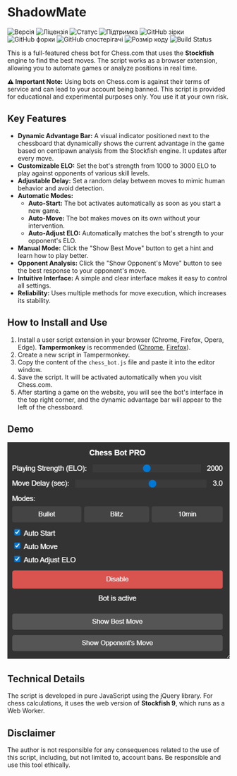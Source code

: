 # ShadowMate

![Версія](https://img.shields.io/badge/version-14.0-blue)
![Ліцензія](https://img.shields.io/badge/license-MIT-green)
![Статус](https://img.shields.io/badge/status-active-brightgreen)
![Підтримка](https://img.shields.io/badge/maintained%3F-yes-brightgreen.svg)
![GitHub зірки](https://img.shields.io/github/stars/Data1lz/ShadowMate?style=social)
![GitHub форки](https://img.shields.io/github/forks/Data1lz/ShadowMate?style=social)
![GitHub спостерігачі](https://img.shields.io/github/watchers/Data1lz/ShadowMate?style=social)
![Розмір коду](https://img.shields.io/github/languages/code-size/Data1lz/ShadowMate.svg)
![Build Status](https://github.com/Data1lz/ShadowMate/actions/workflows/lint.yml/badge.svg)

This is a full-featured chess bot for Chess.com that uses the **Stockfish** engine to find the best moves. The script works as a browser extension, allowing you to automate games or analyze positions in real time.

**⚠️ Important Note:** Using bots on Chess.com is against their terms of service and can lead to your account being banned. This script is provided for educational and experimental purposes only. You use it at your own risk.

## Key Features

* **Dynamic Advantage Bar:** A visual indicator positioned next to the chessboard that dynamically shows the current advantage in the game based on centipawn analysis from the Stockfish engine. It updates after every move.
* **Customizable ELO:** Set the bot's strength from 1000 to 3000 ELO to play against opponents of various skill levels.
* **Adjustable Delay:** Set a random delay between moves to mimic human behavior and avoid detection.
* **Automatic Modes:**
    * **Auto-Start:** The bot activates automatically as soon as you start a new game.
    * **Auto-Move:** The bot makes moves on its own without your intervention.
    * **Auto-Adjust ELO:** Automatically matches the bot's strength to your opponent's ELO.
* **Manual Mode:** Click the "Show Best Move" button to get a hint and learn how to play better.
* **Opponent Analysis:** Click the "Show Opponent's Move" button to see the best response to your opponent's move.
* **Intuitive Interface:** A simple and clear interface makes it easy to control all settings.
* **Reliability:** Uses multiple methods for move execution, which increases its stability.

## How to Install and Use

1.  Install a user script extension in your browser (Chrome, Firefox, Opera, Edge). **Tampermonkey** is recommended ([Chrome](https://chrome.com/webstore/detail/tampermonkey/dhdgffkkebhmkfjojejmpbldmpobfkfo?hl=en), [Firefox](https://addons.mozilla.org/en-US/firefox/addon/tampermonkey/)).
2.  Create a new script in Tampermonkey.
3.  Copy the content of the `chess_bot.js` file and paste it into the editor window.
4.  Save the script. It will be activated automatically when you visit Chess.com.
5.  After starting a game on the website, you will see the bot's interface in the top right corner, and the dynamic advantage bar will appear to the left of the chessboard.

## Demo

![Скріншот інтерфейсу бота](images/bot-interface.png)


## Technical Details

The script is developed in pure JavaScript using the jQuery library. For chess calculations, it uses the web version of **Stockfish 9**, which runs as a Web Worker.

## Disclaimer

The author is not responsible for any consequences related to the use of this script, including, but not limited to, account bans. Be responsible and use this tool ethically.
